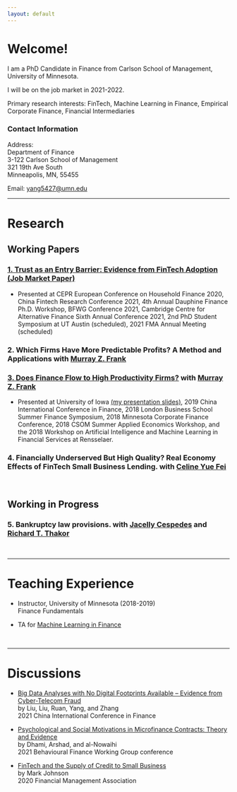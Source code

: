```yaml
---
layout: default
---
```




# Welcome! 

I am a PhD Candidate in Finance from Carlson School of Management, University of Minnesota.

I will be on the job market in 2021-2022.

Primary research interests: FinTech, Machine Learning in Finance, Empirical Corporate Finance, Financial Intermediaries

### Contact Information

Address:<br/>
Department of Finance<br/>
3-122  Carlson School of Management<br/>
321 19th Ave South<br/>
Minneapolis, MN, 55455

Email: <yang5427@umn.edu>

---

# Research

## Working Papers

### [1. Trust as an Entry Barrier: Evidence from FinTech Adoption (Job Market Paper)](./papers/TrustFinTech_2021June.pdf)
*   Presented at CEPR European Conference on Household Finance 2020, China Fintech Research Conference 2021, 4th Annual Dauphine Finance Ph.D. Workshop, BFWG Conference 2021, Cambridge Centre for Alternative Finance Sixth Annual Conference 2021, 2nd PhD Student Symposium at UT Austin (scheduled), 2021 FMA Annual Meeting (scheduled)

### 2. Which Firms Have More Predictable Profits? A Method and Applications with [Murray Z. Frank](https://mzfrank.github.io/myweb/) 

### [3. Does Finance Flow to High Productivity Firms?](./papers/Productivity2019May07.pdf) with [Murray Z. Frank](https://mzfrank.github.io/myweb/)

*   Presented at University of Iowa [(my presentation slides)](./papers/FrankYang2019_Iowa.pdf), 2019  China International Conference in Finance, 2018 London Business School Summer Finance Symposium, 2018 Minnesota Corporate Finance
Conference, 2018 CSOM Summer Applied Economics Workshop, and the 2018 Workshop on Artificial Intelligence and Machine Learning in Financial Services at Rensselaer. 


### 4. Financially Underserved But High Quality? Real Economy Effects of FinTech Small Business Lending. with [Celine Yue Fei](https://www.celinefei.com/)
<br />

## Working in Progress

### 5. Bankruptcy law provisions. with [Jacelly Cespedes](https://sites.google.com/site/jacellycespedes/) and [Richard T. Thakor](https://sites.google.com/site/richardthakor/)

<br />

---

# Teaching Experience 

*   Instructor, University of Minnesota (2018-2019) <br/>
    Finance Fundamentals
    
*   TA for [Machine Learning in Finance](./basicpython.html) <br/>
    
<br />

---

# Discussions 


*   [Big Data Analyses with No Digital Footprints Available – Evidence from Cyber-Telecom Fraud](./discussions/Discussion_Liuetal_DigitalFootprints_byKeerYANG.pdf)<br/>
    by Liu, Liu, Ruan, Yang, and Zhang <br/>
    2021 China International Conference in Finance

*   [Psychological and Social Motivations in Microfinance Contracts: Theory and Evidence](./discussions/Discussion_Dhamietal_MicrofinanceContracts_byKeerYANG.pdf)<br/>
    by Dhami, Arshad, and al-Nowaihi<br/>
    2021 Behavioural Finance Working Group conference

*   [FinTech and the Supply of Credit to Small Business](./discussions/Discussion_MarkJohnson2020_FinTech_byKeerYANG.pdf)<br/>
    by Mark Johnson<br/>
    2020 Financial Management Association  


